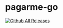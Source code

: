 # pagarme-go

[![Github All Releases](https://img.shields.io/github/downloads/lucchesisp/pagarme-go/total.svg)]()
